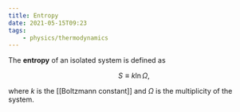 ```yaml
---
title: Entropy
date: 2021-05-15T09:23
tags:
    - physics/thermodynamics
---
```


The **entropy** of an isolated system is defined as

$$ S \equiv k\ln \Omega ,$$

where $k$ is the [[Boltzmann constant]] and $\Omega$ is the multiplicity of the system.
